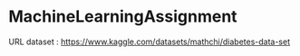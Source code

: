 # MachineLearningAssignment

URL dataset : https://www.kaggle.com/datasets/mathchi/diabetes-data-set

